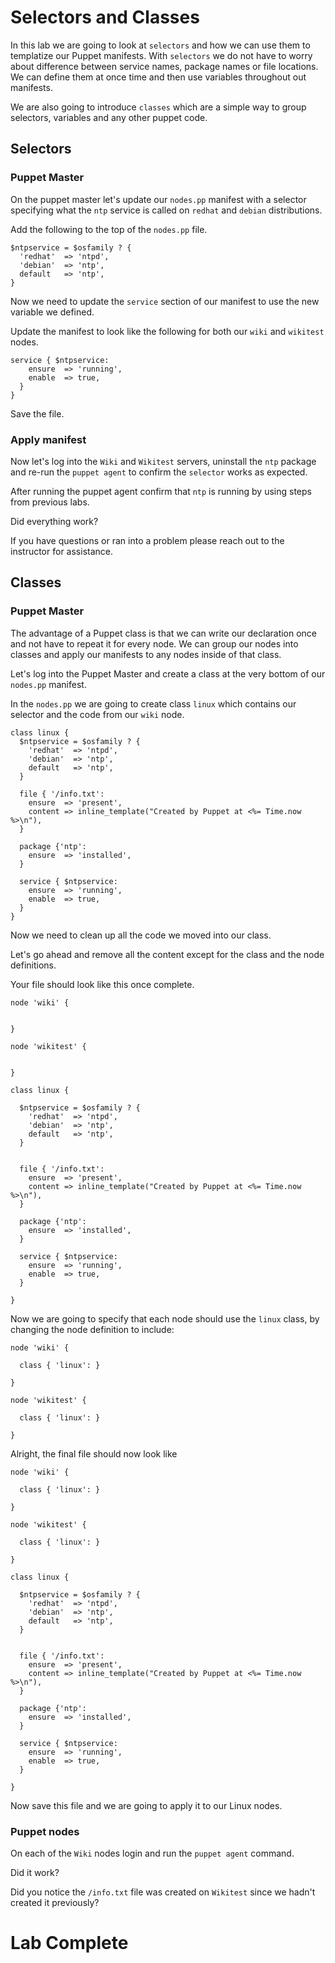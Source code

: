 # Selectors and Classes 
In this lab we are going to look at `selectors` and how we can use them to templatize our Puppet manifests.  With `selectors` we do not have to worry about difference between service names, package names or file locations.  We can define them at once time and then use variables throughout out manifests. 

We are also going to introduce `classes` which are a simple way to group selectors, variables and any other puppet code. 

## Selectors
### Puppet Master 
On the puppet master let's update our `nodes.pp` manifest with a selector specifying what the `ntp` service is called on `redhat` and `debian` distributions. 

Add the following to the top of the `nodes.pp` file. 
```
$ntpservice = $osfamily ? {
  'redhat'  => 'ntpd',
  'debian'  => 'ntp',
  default   => 'ntp',
} 
```

Now we need to update the `service` section of our manifest to use the new variable we defined.  

Update the manifest to look like the following for both our `wiki` and `wikitest` nodes. 
```
service { $ntpservice:
    ensure  => 'running',
    enable  => true,
  }
}
```

Save the file. 

### Apply manifest
Now let's log into the 	`Wiki`  and `Wikitest` servers, uninstall the `ntp` package and re-run the `puppet agent` to confirm the `selector` works as expected. 

After running the puppet agent confirm that `ntp` is running by using steps from previous labs. 

Did everything work?   

If you have questions or ran into a problem please reach out to the instructor for assistance. 

## Classes 
### Puppet Master 
The advantage of a Puppet class is that we can write our declaration once and not have to repeat it for every node.  We can group our nodes into classes and apply our manifests to any nodes inside of that class. 

Let's log into the Puppet Master and create a class at the very bottom of our `nodes.pp` manifest. 

In the `nodes.pp` we are going to create class `linux` which contains our selector and the code from our `wiki` node.
```
class linux {
  $ntpservice = $osfamily ? {
    'redhat'  => 'ntpd',
    'debian'  => 'ntp',
    default   => 'ntp',
  } 

  file { '/info.txt':
    ensure  => 'present',
    content => inline_template("Created by Puppet at <%= Time.now %>\n"),
  }
  
  package {'ntp':
    ensure  => 'installed',
  }

  service { $ntpservice:
    ensure  => 'running',
    enable  => true,
  }
}
```


Now we need to clean up all the code we moved into our class. 

Let's go ahead and remove all the content except for the class and the node definitions. 

Your file should look like this once complete. 
```
node 'wiki' {


}

node 'wikitest' {


}

class linux {

  $ntpservice = $osfamily ? {
    'redhat'  => 'ntpd',
    'debian'  => 'ntp',
    default   => 'ntp',
  }


  file { '/info.txt':
    ensure  => 'present',
    content => inline_template("Created by Puppet at <%= Time.now %>\n"),
  }

  package {'ntp':
    ensure  => 'installed',
  }

  service { $ntpservice:
    ensure  => 'running',
    enable  => true,
  }

}
```


Now we are going to specify that each node should use the `linux` class, by changing the node definition to include:
```
node 'wiki' {

  class { 'linux': }

}

node 'wikitest' {

  class { 'linux': }

}

```

Alright, the final file should now look like
```
node 'wiki' {

  class { 'linux': }

}

node 'wikitest' {

  class { 'linux': }

}

class linux {

  $ntpservice = $osfamily ? {
    'redhat'  => 'ntpd',
    'debian'  => 'ntp',
    default   => 'ntp',
  }


  file { '/info.txt':
    ensure  => 'present',
    content => inline_template("Created by Puppet at <%= Time.now %>\n"),
  }

  package {'ntp':
    ensure  => 'installed',
  }

  service { $ntpservice:
    ensure  => 'running',
    enable  => true,
  }

}
```

Now save this file and we are going to apply it to our Linux nodes. 

### Puppet nodes 
On each of the `Wiki` nodes login and run the `puppet agent` command. 

Did it work? 

Did you notice the `/info.txt` file was created on `Wikitest` since we hadn't created it previously? 

# Lab Complete 